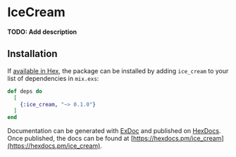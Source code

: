 # IceCream

**TODO: Add description**

## Installation

If [available in Hex](https://hex.pm/docs/publish), the package can be installed
by adding `ice_cream` to your list of dependencies in `mix.exs`:

```elixir
def deps do
  [
    {:ice_cream, "~> 0.1.0"}
  ]
end
```

Documentation can be generated with [ExDoc](https://github.com/elixir-lang/ex_doc)
and published on [HexDocs](https://hexdocs.pm). Once published, the docs can
be found at [https://hexdocs.pm/ice_cream](https://hexdocs.pm/ice_cream).

